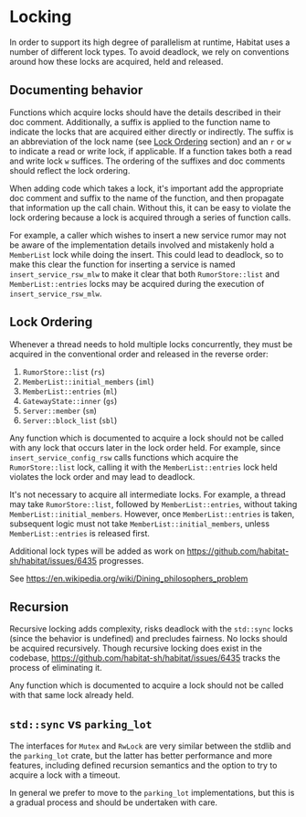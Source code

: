 # Locking

In order to support its high degree of parallelism at runtime, Habitat uses
a number of different lock types. To avoid deadlock, we rely on conventions
around how these locks are acquired, held and released.

## Documenting behavior

Functions which acquire locks should have the details described in their doc
comment. Additionally, a suffix is applied to the function name to indicate
the locks that are acquired either directly or indirectly. The suffix is an
abbreviation of the lock name (see [Lock Ordering](#lock-ordering) section)
and an `r` or `w` to indicate a read or write lock, if applicable. If a
function takes both a read and write lock `w` suffices. The ordering of the
suffixes and doc comments should reflect the lock ordering.

When adding code which takes a lock, it's important add the appropriate doc
comment and suffix to the name of the function, and then propagate that
information up the call chain. Without this, it can be easy to violate the
lock ordering because a lock is acquired through a series of function calls.

For example, a caller which wishes to insert a new service rumor may not be
aware of the implementation details involved and mistakenly hold a
`MemberList` lock while doing the insert. This could lead to deadlock, so
to make this clear the function for inserting a service is named
`insert_service_rsw_mlw` to make it clear that both `RumorStore::list` and
`MemberList::entries` locks may be acquired during the execution of
`insert_service_rsw_mlw`.

## Lock Ordering

Whenever a thread needs to hold multiple locks concurrently, they
must be acquired in the conventional order and released in the reverse order:

1. `RumorStore::list` (`rs`)
1. `MemberList::initial_members` (`iml`)
1. `MemberList::entries` (`ml`)
1. `GatewayState::inner` (`gs`)
1. `Server::member` (`sm`)
1. `Server::block_list` (`sbl`)

Any function which is documented to acquire a lock should not be called with
any lock that occurs later in the lock order held. For example, since
`insert_service_config_rsw` calls functions which acquire the
`RumorStore::list` lock, calling it with the `MemberList::entries` lock held
violates the lock order and may lead to deadlock.

It's not necessary to acquire all intermediate locks. For example, a thread
may take `RumorStore::list`, followed by `MemberList::entries`, without
taking `MemberList::initial_members`. However, once `MemberList::entries`
is taken, subsequent logic must not take `MemberList::initial_members`,
unless `MemberList::entries` is released first.

Additional lock types will be added as work on https://github.com/habitat-sh/habitat/issues/6435
progresses.

See https://en.wikipedia.org/wiki/Dining_philosophers_problem

## Recursion

Recursive locking adds complexity, risks deadlock with the `std::sync` locks
(since the behavior is undefined) and precludes fairness. No locks should be
acquired recursively. Though recursive locking does exist in the codebase,
https://github.com/habitat-sh/habitat/issues/6435 tracks the process of
eliminating it.

Any function which is documented to acquire a lock should not be called with
that same lock already held.

## `std::sync` vs `parking_lot`

The interfaces for `Mutex` and `RwLock` are very similar between the stdlib
and the `parking_lot` crate, but the latter has better performance and more
features, including defined recursion semantics and the option to try to
acquire a lock with a timeout.

In general we prefer to move to the `parking_lot` implementations, but this
is a gradual process and should be undertaken with care.
